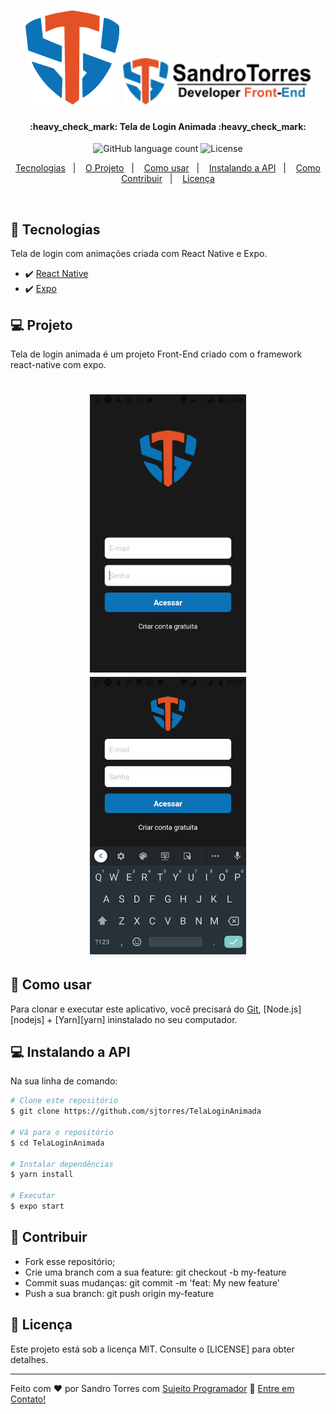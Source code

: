 <h1 align="center">
    <img alt="Logo" title="Logo" src="https://github.com/sjtorres/TelaLoginAnimada/blob/master/assets/icon.png" width="150px" />
    <img alt="SandroTorres" title="#LoginAnimado" src="https://github.com/sjtorres/TelaLoginAnimada/blob/master/assets/logo.png" width="300px" />
</h1>

<h4 align="center"> 
	:heavy_check_mark: Tela de Login Animada :heavy_check_mark:
</h4>
<p align="center">
  <img alt="GitHub language count" src="https://img.shields.io/badge/made by-Sandro Torres-red">

   <img alt="License" src="https://img.shields.io/badge/license-MIT-red">
</p>
<p align="center">
  <a href="#tecnologias">Tecnologias</a>&nbsp;&nbsp;&nbsp;|&nbsp;&nbsp;&nbsp;
  <a href="#projeto">O Projeto</a>&nbsp;&nbsp;&nbsp;|&nbsp;&nbsp;&nbsp;
  <a href="#como-usar">Como usar</a>&nbsp;&nbsp;&nbsp;|&nbsp;&nbsp;&nbsp;
  <a href="#instalando-a-api">Instalando a API</a>&nbsp;&nbsp;&nbsp;|&nbsp;&nbsp;&nbsp;
  <a href="#contribuir">Como Contribuir</a>&nbsp;&nbsp;&nbsp;|&nbsp;&nbsp;&nbsp;
  <a href="#licença">Licença</a>
</p>

<br>

## 🚀 Tecnologias

Tela de login com animações criada com React Native e Expo.

- :heavy_check_mark: [React Native](https://facebook.github.io/react-native/) 
- :heavy_check_mark: [Expo](https://expo.io/) 

## 💻 Projeto

Tela de login animada é um projeto Front-End criado com o framework react-native com expo.

<h1 align="center">
    <img margin-left="35px" alt="TelaInicial" title="TelaInicial" src="https://github.com/sjtorres/TelaLoginAnimada/blob/master/assets/Tela-01.png" width="250px" />
    <img margin-left="35px" alt="TelaAnimada" title="TelaAnimada" src="https://github.com/sjtorres/TelaLoginAnimada/blob/master/assets/Tela-02.png" width="250px" />
</h1>

## 🔖 Como usar

Para clonar e executar este aplicativo, você precisará do [Git](https://git-scm.com), [Node.js][nodejs] + [Yarn][yarn] ininstalado no seu computador.

## 💻 Instalando a API

Na sua linha de comando:
```bash
# Clone este repositório
$ git clone https://github.com/sjtorres/TelaLoginAnimada

# Vá para o repositório 
$ cd TelaLoginAnimada

# Instalar dependências
$ yarn install

# Executar
$ expo start
```

## 🤔 Contribuir

- Fork esse repositório;
- Crie uma branch com a sua feature: git checkout -b my-feature
- Commit suas mudanças: git commit -m 'feat: My new feature'
- Push a sua branch: git push origin my-feature

## :memo: Licença

Este projeto está sob a licença MIT. Consulte o [LICENSE] para obter detalhes.

---

Feito com ♥ por Sandro Torres com [Sujeito Programador](https://sujeitoprogramador.com/) :wave: [Entre em Contato!](https://www.sandrotorres.com.br)

